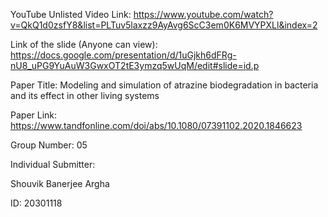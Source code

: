 YouTube Unlisted Video Link: https://www.youtube.com/watch?v=QkQ1d0zsfY8&list=PLTuv5laxzz9AyAvg6ScC3em0K6MVYPXLl&index=2

Link of the slide (Anyone can view): https://docs.google.com/presentation/d/1uGjkh6dFRg-nU8_uPG9YuAuW3GwxOT2tE3ymzq5wUqM/edit#slide=id.p

Paper Title: Modeling and simulation of atrazine biodegradation in bacteria and its effect in other living systems

Paper Link: https://www.tandfonline.com/doi/abs/10.1080/07391102.2020.1846623

Group Number: 05

Individual Submitter:

Shouvik Banerjee Argha

ID: 20301118
